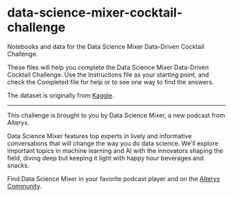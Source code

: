 # data-science-mixer-cocktail-challenge
Notebooks and data for the Data Science Mixer Data-Driven Cocktail Challenge.

These files will help you complete the Data Science Mixer Data-Driven Cocktail Challenge. Use the Instructions file as your starting point, and check the Completed file for help or to see one way to find the answers.

The dataset is originally from [Kaggle](https://www.kaggle.com/ai-first/cocktail-ingredients).

***

This challenge is brought to you by Data Science Mixer, a new podcast from Alteryx. 

Data Science Mixer features top experts in lively and informative conversations that will change the way you do data science. We'll explore important topics in machine learning and AI with the innovators shaping the field, diving deep but keeping it light with happy hour beverages and snacks.

Find Data Science Mixer in your favorite podcast player and on the [Alteryx Community](https://community.alteryx.com/podcast).

